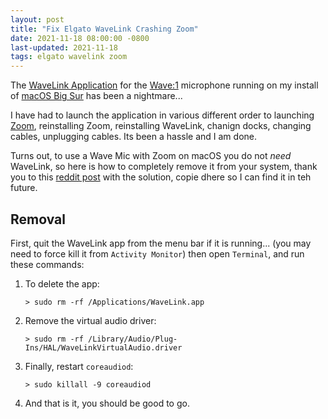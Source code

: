 ```yaml
---
layout: post
title: "Fix Elgato WaveLink Crashing Zoom"
date: 2021-11-18 08:00:00 -0800
last-updated: 2021-11-18
tags: elgato wavelink zoom
---
```


The [WaveLink Application][wavelink] for the [Wave:1][wave-1] microphone running on my install of [macOS Big Sur][bigsur] has been a nightmare...

I have had to launch the application in various different order to launching [Zoom][zoom], reinstalling Zoom, reinstalling WaveLink, chanign docks, changing cables, unplugging cables. Its been a hassle and I am done.

Turns out, to use a Wave Mic with Zoom on macOS you do not _need_ WaveLink, so here is how to completely remove it from your system, thank you to this [reddit post][reddit-post] with the solution, copie dhere so I can find it in teh future.

## Removal

First, quit the WaveLink app from the menu bar if it is running... (you may need to force kill it from `Activity Monitor`) then open `Terminal`, and run these commands:

1. To delete the app:

   `> sudo rm -rf /Applications/WaveLink.app`

2. Remove the virtual audio driver:

   `> sudo rm -rf /Library/Audio/Plug-Ins/HAL/WaveLinkVirtualAudio.driver`

3. Finally, restart `coreaudiod`:

   `> sudo killall -9 coreaudiod`

4. And that is it, you should be good to go.

[bigsur]: https://support.apple.com/en-us/HT211238
[reddit-post]: https://www.reddit.com/r/elgato/comments/k4xk75/comment/gi48el7/?utm_source=share&utm_medium=web2x&context=3
[wave-1]: https://www.elgato.com/en/wave-1
[wavelink]: https://www.elgato.com/en/downloads
[zoom]: https://zoom.us/download
